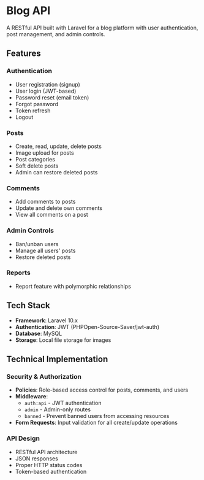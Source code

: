 # Blog API

A RESTful API built with Laravel for a blog platform with user authentication, post management, and admin controls.

## Features

### Authentication

- User registration (signup)
- User login (JWT-based)
- Password reset (email token)
- Forgot password
- Token refresh
- Logout

### Posts

- Create, read, update, delete posts
- Image upload for posts
- Post categories
- Soft delete posts
- Admin can restore deleted posts

### Comments

- Add comments to posts
- Update and delete own comments
- View all comments on a post

### Admin Controls

- Ban/unban users
- Manage all users' posts
- Restore deleted posts

### Reports

- Report feature with polymorphic relationships

## Tech Stack

- **Framework**: Laravel 10.x
- **Authentication**: JWT (PHPOpen-Source-Saver/jwt-auth)
- **Database**: MySQL
- **Storage**: Local file storage for images

## Technical Implementation

### Security & Authorization

- **Policies**: Role-based access control for posts, comments, and users
- **Middleware**:
    - `auth:api` - JWT authentication
    - `admin` - Admin-only routes
    - `banned` - Prevent banned users from accessing resources
- **Form Requests**: Input validation for all create/update operations

### API Design

- RESTful API architecture
- JSON responses
- Proper HTTP status codes
- Token-based authentication
